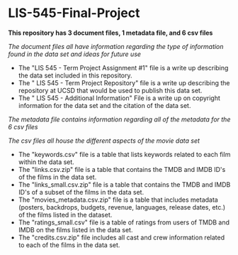 # LIS-545-Final-Project

**This repository has 3 document files, 1 metadata file, and 6 csv files**

*The document files all have information regarding the type of information found in the data set and ideas for future use*
 - The "LIS 545 - Term Project Assignment #1" file is a write up describing the data set included in this repository. 
 - The " LIS 545 - Term Project Repository" file is a write up describing the repository at UCSD that would be used to publish this data set. 
 - The " LIS 545 - Additional Information" File is a write up on copyright information for the data set and the citation of the data set. 

*The metadata file contains information regarding all of the metadata for the 6 csv files*

*The csv files all house the different aspects of the movie data set*
 - The "keywords.csv" file is a table that lists keywords related to each film within the data set. 
 - The "links.csv.zip" file is a table that contains the TMDB and IMDB ID's of the films in the data set. 
 - The "links_small.csv.zip" file is a table that contains the TMDB and IMDB ID's of a subset of the films in the data set. 
 - The "movies_metadata.csv.zip" file is a table that includes metadata (posters, backdrops, budgets, revenue, languages, release dates, etc.) of the films listed in the dataset. 
 - The "ratings_small.csv" file is a table of ratings from users of TMDB and IMDB on the films listed in the data set. 
 - The "credits.csv.zip" file includes all cast and crew information related to each of the films in the data set.
